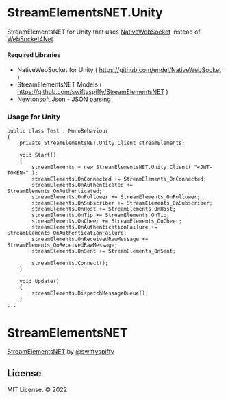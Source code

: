 # StreamElementsNET.Unity
 StreamElementsNET for Unity that uses [NativeWebSocket](https://github.com/endel/NativeWebSocket) instead of [WebSocket4Net](https://github.com/kerryjiang/WebSocket4Net)
 
#### Required Libraries
 - NativeWebSocket for Unity ( https://github.com/endel/NativeWebSocket )
 - StreamElementsNET Models ( https://github.com/swiftyspiffy/StreamElementsNET )
 - Newtonsoft.Json - JSON parsing
 
### Usage for Unity
```
public class Test : MonoBehaviour
{
    private StreamElementsNET.Unity.Client streamElements;

    void Start()
    {
        streamElements = new StreamElementsNET.Unity.Client( "<JWT-TOKEN>" );
        streamElements.OnConnected += StreamElements_OnConnected;
        streamElements.OnAuthenticated += StreamElements_OnAuthenticated;
        streamElements.OnFollower += StreamElements_OnFollower;
        streamElements.OnSubscriber += StreamElements_OnSubscriber;
        streamElements.OnHost += StreamElements_OnHost;
        streamElements.OnTip += StreamElements_OnTip;
        streamElements.OnCheer += StreamElements_OnCheer;
        streamElements.OnAuthenticationFailure += StreamElements_OnAuthenticationFailure;
        streamElements.OnReceivedRawMessage += StreamElements_OnReceivedRawMessage;
        streamElements.OnSent += StreamElements_OnSent;

        streamElements.Connect();
    }
    
    void Update()
    {
        streamElements.DispatchMessageQueue();
    }
...
```

# StreamElementsNET
 [StreamElementsNET](https://github.com/swiftyspiffy/StreamElementsNET) by [@swiftyspiffy](http://twitter.com/swiftyspiffy)

## License
MIT License. &copy; 2022
